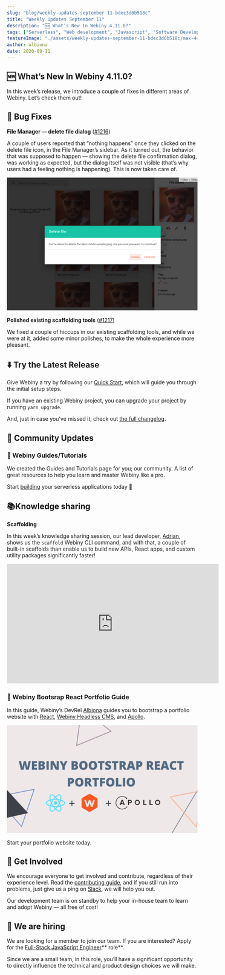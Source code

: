 ```yaml
---
slug: "blog/weekly-updates-september-11-bdec3d6b518c"
title: "Weekly Updates September 11"
description: "🆕 What’s New In Webiny 4.11.0?"
tags: ["Serverless", "Web development", "Javascript", "Software Development", "GraphQL"]
featureImage: "./assets/weekly-updates-september-11-bdec3d6b518c/max-4480-1MNeMfC8tBD8xpp_eXX-iUQ.png"
author: albiona
date: 2020-09-11
---
```



## 🆕 What’s New In Webiny 4.11.0?

In this week’s release, we introduce a couple of fixes in different areas of Webiny. Let’s check them out!

## 🐞 Bug Fixes

**File Manager — delete file dialog** ([#1216](https://github.com/webiny/webiny-js/pull/1216))

A couple of users reported that “nothing happens” once they clicked on the delete file icon, in the File Manager’s sidebar. As it turned out, the behavior that was supposed to happen — showing the delete file confirmation dialog, was working as expected, but the dialog itself was not visible (that’s why users had a feeling nothing is happening). This is now taken care of.

![](./assets/weekly-updates-september-11-bdec3d6b518c/max-2200-1CTznXUZkMA4w-EIujiMDyQ.png)

**Polished existing scaffolding tools** ([#1217](https://github.com/webiny/webiny-js/pull/1217))

We fixed a couple of hiccups in our existing scaffolding tools, and while we were at it, added some minor polishes, to make the whole experience more pleasant.

## ⬇️ Try the Latest Release

Give Webiny a try by following our [Quick Start](https://docs.webiny.com/docs/get-started/quick-start), which will guide you through the initial setup steps.

If you have an existing Webiny project, you can upgrade your project by running `yarn upgrade`.

And, just in case you’ve missed it, check out [the full changelog](https://github.com/webiny/webiny-js/releases/tag/v4.11.0)**.**

## 🙌 Community Updates

### 🎥 Webiny Guides/Tutorials

We created the Guides and Tutorials page for you; our community. A list of great resources to help you learn and master Webiny like a pro.

Start [building](http://webiny.com/guides-and-tutorials) your serverless applications today 🚀

## 📚Knowledge sharing

**Scaffolding**

In this week’s knowledge sharing session, our lead developer, [Adrian](https://twitter.com/doitadrian), shows us the `scaffold` Webiny CLI command, and with that, a couple of built-in scaffolds than enable us to build new APIs, React apps, and custom utility packages significantly faster!

<iframe width="560" height="315" src="https://www.youtube.com/embed/SgfWQG8YirU" frameborder="0" allow="accelerometer; autoplay; clipboard-write; encrypted-media; gyroscope; picture-in-picture" allowfullscreen></iframe>

### 📠 Webiny Bootsrap React Portfolio Guide

In this guide, Webiny’s DevRel [Albiona](https://twitter.com/albionaitoh) guides you to bootstrap a portfolio website with [React](https://reactjs.org/), [Webiny Headless CMS](https://www.webiny.com/serverless-app/headless-cms), and [Apollo](https://www.apollographql.com/docs/react/).

[![](./assets/weekly-updates-september-11-bdec3d6b518c/max-3840-1laM2C7GY1J71xkF-FDFo6w.png)](https://docs.webiny.com/docs/tutorials/build-a-portfolio-website-with-react-webiny-apollo)

Start your portfolio website today.

## 🤝 Get Involved

We encourage everyone to get involved and contribute, regardless of their experience level. Read the [contributing guide](https://github.com/webiny/webiny-js/blob/master/CONTRIBUTING.md), and if you still run into problems, just give us a ping on [Slack](https://www.webiny.com/slack), we will help you out.

Our development team is on standby to help your in-house team to learn and adopt Webiny — all free of cost!

## 🚀 We are hiring

We are looking for a member to join our team.
If you are interested? Apply for the [Full-Stack JavaScript Engineer](https://careers.webiny.com/full-stack-javascript-engineer/en)** role**.

Since we are a small team, in this role, you’ll have a significant opportunity to directly influence the technical and product design choices we will make.